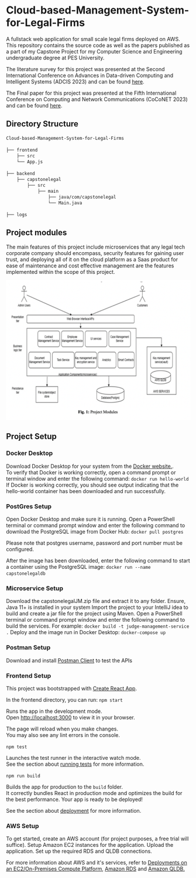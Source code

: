 # Cloud-based-Management-System-for-Legal-Firms

A fullstack web application for small scale legal firms deployed on AWS. 
This repository contains the source code as well as the papers published as a part of my Capstone Project for my Computer Science and Engineering undergraduate degree at PES University.

The literature survey for this project was presented at the Second International Conference on Advances in Data-driven Computing and Intelligent Systems (ADCIS 2023) and can be found [here](https://doi.org/10.56155/978-81-955020-2-8-54).


The Final paper for this project was presented at the Fifth International Conference on Computing and Network Communications (CoCoNET 2023) and can be found [here](https://link.springer.com/book/9789819745395).


## Directory Structure

```
Cloud-based-Management-System-for-Legal-Firms

├── frontend
    ├── src
    └── App.js

├── backend
    ├── capstonelegal
        ├── src
            ├── main
                ├── java/com/capstonelegal
                └── Main.java

├── logs

```

## Project modules

The main features of this project include microservices that any legal tech corporate company should encompass, security features for gaining user trust, and deploying all of it on the cloud platform as a Saas product for ease of maintenance and cost effective management are the features implemented within the scope of this project.

![Image augmentation](.idea/projectModules.png)


## Project Setup


### Docker Desktop 

Download Docker Desktop for your system from the [Docker website.](https://www.docker.com/products/docker-desktop/). 
<br> 
To verify that Docker is working correctly, open a command prompt or terminal window and enter the following command:
`docker run hello-world`
If Docker is working correctly, you should see output indicating that the hello-world container has been downloaded and run successfully.

### PostGres Setup

Open Docker Desktop and make sure it is running.
Open a PowerShell terminal or command prompt window and enter the following command to download the PostgreSQL image from Docker Hub:
`docker pull postgres`

Please note that postgres username, password and port number must be configured.

After the image has been downloaded, enter the following command to start a container using the PostgreSQL image:
`docker run --name capstonelegaldb`

### Microservice Setup

Download the capstonelegalJM.zip file and extract it to any folder.
Ensure, Java 11+ is installed in your system
Import the project to your IntelliJ idea to build and create a jar file for the project using Maven.
Open a PowerShell terminal or command prompt window and enter the following command to build the services. 
For example: 
`docker build -t judge-management-service .`
Deploy and the image run in Docker Desktop:
`docker-compose up`

### Postman Setup
Download and install [Postman Client](https://www.postman.com/downloads/) to test the APIs

### Frontend Setup

This project was bootstrapped with [Create React App](https://github.com/facebook/create-react-app).

In the frontend directory, you can run:
 `npm start`

Runs the app in the development mode.\
Open [http://localhost:3000](http://localhost:3000) to view it in your browser.

The page will reload when you make changes.\
You may also see any lint errors in the console.
 
 `npm test`

Launches the test runner in the interactive watch mode.\
See the section about [running tests](https://facebook.github.io/create-react-app/docs/running-tests) for more information.
 
 `npm run build`

Builds the app for production to the `build` folder.\
It correctly bundles React in production mode and optimizes the build for the best performance.
Your app is ready to be deployed!

See the section about [deployment](https://facebook.github.io/create-react-app/docs/deployment) for more information.

### AWS Setup 

To get started, create an AWS account (for project purposes, a free trial will suffice).
Setup Amazon EC2 instances for the application. 
Upload the application.
Set up the required RDS and QLDB connections.

For more information about AWS and it's services, refer to [Deployments on an EC2/On-Premises Compute Platform](https://docs.aws.amazon.com/codedeploy/latest/userguide/deployment-steps-server.html), [Amazon RDS](https://docs.aws.amazon.com/rds/?nc2=h_ql_doc_rds) and [Amazon QLDB.](https://docs.aws.amazon.com/qldb/?icmpid=docs_homepage_databases)

